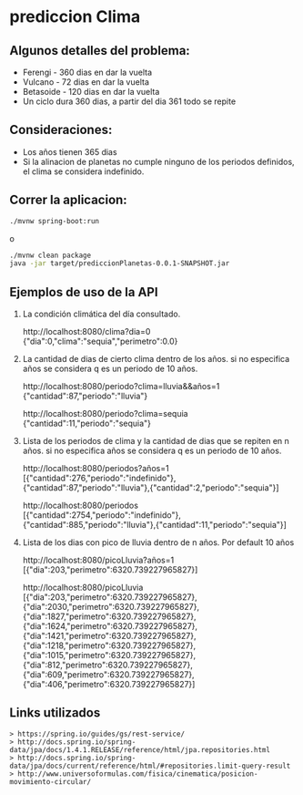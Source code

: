 # prediccion Clima

## Algunos detalles del problema:
- Ferengi - 360 dias en dar la vuelta
- Vulcano - 72 dias en dar la vuelta
- Betasoide - 120 dias en dar la vuelta
- Un ciclo dura 360 dias, a partir del dia 361 todo se repite

## Consideraciones:
- Los años tienen 365 dias
- Si la alinacion de planetas no cumple ninguno de los periodos definidos, el clima se considera indefinido.

## Correr la aplicacion:

```sh
./mvnw spring-boot:run
```
o
```sh
./mvnw clean package
java -jar target/prediccionPlanetas-0.0.1-SNAPSHOT.jar
```

## Ejemplos de uso de la API

1. La condición climática del día consultado.

	http://localhost:8080/clima?dia=0
	{"dia":0,"clima":"sequia","perimetro":0.0}

2. La cantidad de dias de cierto clima dentro de los años. si no especifica años se considera q es un periodo de 10 años.

	http://localhost:8080/periodo?clima=lluvia&&años=1
	{"cantidad":87,"periodo":"lluvia"}

    http://localhost:8080/periodo?clima=sequia
    {"cantidad":11,"periodo":"sequia"}

3. Lista de los periodos de clima y la cantidad de dias que se repiten en n años. si no especifica años se considera q es un periodo de 10 años.

	http://localhost:8080/periodos?años=1
	[{"cantidad":276,"periodo":"indefinido"},{"cantidad":87,"periodo":"lluvia"},{"cantidad":2,"periodo":"sequia"}]

    http://localhost:8080/periodos
    [{"cantidad":2754,"periodo":"indefinido"},{"cantidad":885,"periodo":"lluvia"},{"cantidad":11,"periodo":"sequia"}]

4. Lista de los dias con pico de lluvia dentro de n años. Por default 10 años

	http://localhost:8080/picoLluvia?años=1
	[{"dia":203,"perimetro":6320.739227965827}]

    http://localhost:8080/picoLluvia
    [{"dia":203,"perimetro":6320.739227965827},{"dia":2030,"perimetro":6320.739227965827},{"dia":1827,"perimetro":6320.739227965827},{"dia":1624,"perimetro":6320.739227965827},{"dia":1421,"perimetro":6320.739227965827},{"dia":1218,"perimetro":6320.739227965827},{"dia":1015,"perimetro":6320.739227965827},{"dia":812,"perimetro":6320.739227965827},{"dia":609,"perimetro":6320.739227965827},{"dia":406,"perimetro":6320.739227965827}]

## Links utilizados
	> https://spring.io/guides/gs/rest-service/
	> http://docs.spring.io/spring-data/jpa/docs/1.4.1.RELEASE/reference/html/jpa.repositories.html
	> http://docs.spring.io/spring-data/jpa/docs/current/reference/html/#repositories.limit-query-result
	> http://www.universoformulas.com/fisica/cinematica/posicion-movimiento-circular/
